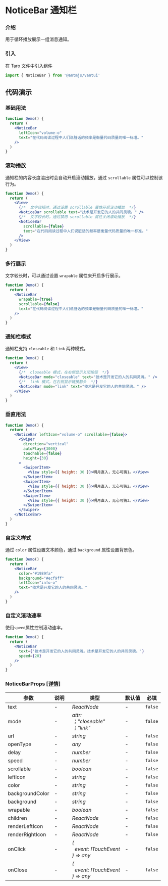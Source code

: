 # NoticeBar 通知栏

### 介绍

用于循环播放展示一组消息通知。

### 引入

在 Taro 文件中引入组件

```js
import { NoticeBar } from '@antmjs/vantui'
```

## 代码演示

### 基础用法

```jsx
function Demo() {
  return (
    <NoticeBar
      leftIcon="volume-o"
      text="在代码阅读过程中人们说脏话的频率是衡量代码质量的唯一标准。"
    />
  )
}
```

### 滚动播放

通知栏的内容长度溢出时会自动开启滚动播放，通过 `scrollable` 属性可以控制该行为。

```jsx
function Demo() {
  return (
    <View>
      {/*  文字较短时，通过设置 scrollable 属性开启滚动播放  */}
      <NoticeBar scrollable text="技术是开发它的人的共同灵魂。" />
      {/*  文字较长时，通过禁用 scrollable 属性关闭滚动播放  */}
      <NoticeBar
        scrollable={false}
        text="在代码阅读过程中人们说脏话的频率是衡量代码质量的唯一标准。"
      />
    </View>
  )
}
```

### 多行展示

文字较长时，可以通过设置 `wrapable` 属性来开启多行展示。

```jsx
function Demo() {
  return (
    <NoticeBar
      wrapable={true}
      scrollable={false}
      text="在代码阅读过程中人们说脏话的频率是衡量代码质量的唯一标准。"
    />
  )
}
```

### 通知栏模式

通知栏支持 `closeable` 和 `link` 两种模式。

```jsx
function Demo() {
  return (
    <View>
      {/*  closeable 模式，在右侧显示关闭按钮  */}
      <NoticeBar mode="closeable" text="技术是开发它的人的共同灵魂。" />
      {/*  link 模式，在右侧显示链接箭头  */}
      <NoticeBar mode="link" text="技术是开发它的人的共同灵魂。" />
    </View>
  )
}
```

### 垂直用法

```jsx
function Demo() {
  return (
    <NoticeBar leftIcon="volume-o" scrollable={false}>
      <Swiper
        direction="vertical"
        autoPlay={3000}
        touchable={false}
        height={30}
      >
        <SwiperItem>
          <View style={{ height: 30 }}>明月直入，无心可猜1。</View>
        </SwiperItem>
        <SwiperItem>
          <View style={{ height: 30 }}>明月直入，无心可猜2。</View>
        </SwiperItem>
        <SwiperItem>
          <View style={{ height: 30 }}>明月直入，无心可猜3。</View>
        </SwiperItem>
      </Swiper>
    </NoticeBar>
  )
}
```

### 自定义样式

通过 `color` 属性设置文本颜色，通过 `background` 属性设置背景色。

```jsx
function Demo() {
  return (
    <NoticeBar
      color="#1989fa"
      background="#ecf9ff"
      leftIcon="info-o"
      text="技术是开发它的人的共同灵魂。"
    />
  )
}
```

### 自定义滚动速率

使用`speed`属性控制滚动速率。

```jsx
function Demo() {
  return (
    <NoticeBar
      text={'技术是开发它的人的共同灵魂。技术是开发它的人的共同灵魂。'}
      speed={20}
    />
  )
}
```

### NoticeBarProps [[详情]](https://github.com/AntmJS/vantui/tree/main/packages/vantui/types/notice-bar.d.ts)

| 参数            | 说明 | 类型                                                                                                                            | 默认值 | 必填    |
| --------------- | ---- | ------------------------------------------------------------------------------------------------------------------------------- | ------ | ------- |
| text            | -    | _&nbsp;&nbsp;ReactNode<br/>_                                                                                                    | -      | `false` |
| mode            | -    | _&nbsp;&nbsp;attr:<br/>&nbsp;&nbsp;&nbsp;&nbsp;&brvbar;&nbsp;"closeable"<br/>&nbsp;&nbsp;&nbsp;&nbsp;&brvbar;&nbsp;"link"<br/>_ | -      | `false` |
| url             | -    | _&nbsp;&nbsp;string<br/>_                                                                                                       | -      | `false` |
| openType        | -    | _&nbsp;&nbsp;any<br/>_                                                                                                          | -      | `false` |
| delay           | -    | _&nbsp;&nbsp;number<br/>_                                                                                                       | -      | `false` |
| speed           | -    | _&nbsp;&nbsp;number<br/>_                                                                                                       | -      | `false` |
| scrollable      | -    | _&nbsp;&nbsp;boolean<br/>_                                                                                                      | -      | `false` |
| leftIcon        | -    | _&nbsp;&nbsp;string<br/>_                                                                                                       | -      | `false` |
| color           | -    | _&nbsp;&nbsp;string<br/>_                                                                                                       | -      | `false` |
| backgroundColor | -    | _&nbsp;&nbsp;string<br/>_                                                                                                       | -      | `false` |
| background      | -    | _&nbsp;&nbsp;string<br/>_                                                                                                       | -      | `false` |
| wrapable        | -    | _&nbsp;&nbsp;boolean<br/>_                                                                                                      | -      | `false` |
| children        | -    | _&nbsp;&nbsp;ReactNode<br/>_                                                                                                    | -      | `false` |
| renderLeftIcon  | -    | _&nbsp;&nbsp;ReactNode<br/>_                                                                                                    | -      | `false` |
| renderRightIcon | -    | _&nbsp;&nbsp;ReactNode<br/>_                                                                                                    | -      | `false` |
| onClick         | -    | _&nbsp;&nbsp;(<br/>&nbsp;&nbsp;&nbsp;&nbsp;event:&nbsp;ITouchEvent<br/>&nbsp;&nbsp;)&nbsp;=>&nbsp;any<br/>_                     | -      | `false` |
| onClose         | -    | _&nbsp;&nbsp;(<br/>&nbsp;&nbsp;&nbsp;&nbsp;event:&nbsp;ITouchEvent<br/>&nbsp;&nbsp;)&nbsp;=>&nbsp;any<br/>_                     | -      | `false` |
